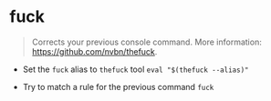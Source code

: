 # fuck
> Corrects your previous console command.
> More information: <https://github.com/nvbn/thefuck>.

- Set the `fuck` alias to `thefuck` tool
`eval "$(thefuck --alias)"`

- Try to match a rule for the previous command
`fuck`
